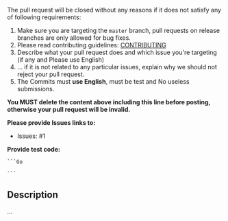 The pull request will be closed without any reasons if it does not satisfy any of following requirements:

1. Make sure you are targeting the `master` branch, pull requests on release branches are only allowed for bug fixes.
2. Please read contributing guidelines: [CONTRIBUTING](https://github.com/vuuihc/cedar/blob/master/CONTRIBUTING.md)
3. Describe what your pull request does and which issue you're targeting (if any and Please use English)
4. ... if it is not related to any particular issues, explain why we should not reject your pull request.
5. The Commits must **use English**, must be test and No useless submissions.

**You MUST delete the content above including this line before posting, otherwise your pull request will be invalid.**

**Please provide Issues links to:**

- Issues: #1

**Provide test code:**

    ```Go
        
    ```
    
## Description

...
